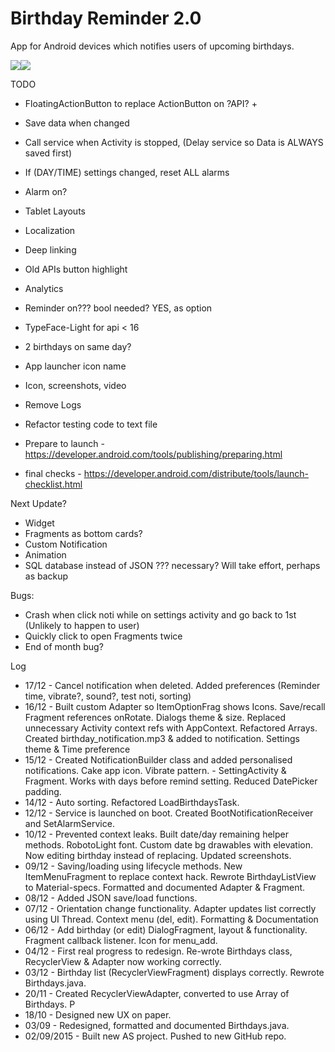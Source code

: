 # Birthday Reminder 2.0
App for Android devices which notifies users of upcoming birthdays.

![](http://julianrosser.website/images/app_screenshots/birthday15.png)![](http://julianrosser.website/images/app_screenshots/birthday16.png)

TODO
- FloatingActionButton to replace ActionButton on ?API? +
- Save data when changed
- Call service when Activity is stopped,  (Delay service so Data is ALWAYS saved first)
- If (DAY/TIME) settings changed, reset ALL alarms
- Alarm on?

- Tablet Layouts
- Localization
- Deep linking
- Old APIs button highlight
- Analytics
- Reminder on??? bool needed? YES, as option
- TypeFace-Light for api < 16
- 2 birthdays on same day?
- App launcher icon name
- Icon, screenshots, video
- Remove Logs
- Refactor testing code to text file
- Prepare to launch - https://developer.android.com/tools/publishing/preparing.html
- final checks - https://developer.android.com/distribute/tools/launch-checklist.html

Next Update?
- Widget
- Fragments as bottom cards?
- Custom Notification
- Animation
- SQL database instead of JSON ??? necessary? Will take effort, perhaps as backup

Bugs:
- Crash when click noti while on settings activity and go back to 1st (Unlikely to happen to user)
- Quickly click to open Fragments twice
- End of month bug?

Log
- 17/12 - Cancel notification when deleted. Added preferences (Reminder time, vibrate?, sound?, test noti, sorting)
- 16/12 - Built custom Adapter so ItemOptionFrag shows Icons. Save/recall Fragment references onRotate.
          Dialogs theme & size. Replaced unnecessary Activity context refs with AppContext. Refactored Arrays.
          Created birthday_notification.mp3 & added to notification. Settings theme & Time preference
- 15/12 - Created NotificationBuilder class and added personalised notifications. Cake app icon. Vibrate pattern.
        - SettingActivity & Fragment. Works with days before remind setting. Reduced DatePicker padding.
- 14/12 - Auto sorting. Refactored LoadBirthdaysTask.
- 12/12 - Service is launched on boot. Created BootNotificationReceiver and SetAlarmService.
- 10/12 - Prevented context leaks. Built date/day remaining helper methods. RobotoLight font.
Custom date bg drawables with elevation. Now editing birthday instead of replacing. Updated screenshots.
- 09/12 - Saving/loading using lifecycle methods. New ItemMenuFragment to replace context hack. Rewrote BirthdayListView
          to Material-specs. Formatted and documented Adapter & Fragment.
- 08/12 - Added JSON save/load functions.
- 07/12 - Orientation change functionality. Adapter updates list correctly using UI Thread. Context menu (del, edit). Formatting & Documentation
- 06/12 - Add birthday (or edit) DialogFragment, layout & functionality. Fragment callback listener. Icon for menu_add.
- 04/12 - First real progress to redesign. Re-wrote Birthdays class, RecyclerView & Adapter now working correctly.
- 03/12 - Birthday list (RecyclerViewFragment) displays correctly. Rewrote Birthdays.java.
- 20/11 - Created RecyclerViewAdapter, converted to use Array of Birthdays. P
- 18/10 - Designed new UX on paper.
- 03/09 - Redesigned, formatted and documented Birthdays.java.
- 02/09/2015 - Built new AS project. Pushed to new GitHub repo.

